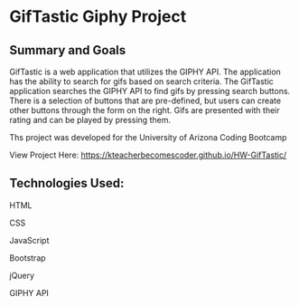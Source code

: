 # GifTastic Giphy Project

## Summary and Goals

GifTastic is a web application that utilizes the GIPHY API. The application has the ability to search for gifs based on search criteria. 
The GifTastic application searches the GIPHY API to find gifs by pressing search buttons. There is a selection of buttons that are pre-defined, but users can create other buttons through the form on the right. Gifs are presented with their rating and can be played by pressing them.

Ths project was developed for the University of Arizona Coding Bootcamp

View Project Here:   https://kteacherbecomescoder.github.io/HW-GifTastic/


## Technologies Used:
HTML

CSS

JavaScript

Bootstrap

jQuery

GIPHY API


